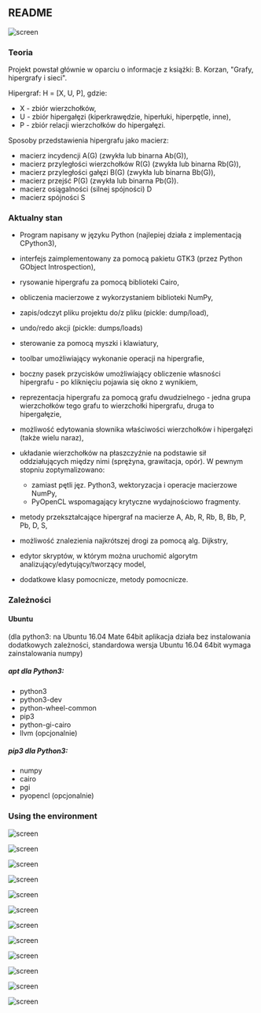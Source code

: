 ## README 

![screen](https://raw.githubusercontent.com/michal2229/environment-to-analyze-systems-modeled-as-hypergraphs-or-hypernetworks/master/results/screen13.png)

### Teoria 

Projekt powstał głównie w oparciu o informacje z książki: B. Korzan, "Grafy, hipergrafy i sieci".

Hipergraf: H = [X, U, P],
gdzie:

* X - zbiór wierzchołków,
* U - zbiór hipergałęzi (kiperkrawędzie, hiperłuki, hiperpętle, inne),
* P - zbiór relacji wierzchołków do hipergałęzi.

Sposoby przedstawienia hipergrafu jako macierz:

* macierz incydencji A(G) (zwykła lub binarna Ab(G)),
* macierz przyległości wierzchołków R(G) (zwykła lub binarna Rb(G)),
* macierz przyległości gałęzi B(G) (zwykła lub binarna Bb(G)),
* macierz przejść P(G) (zwykła lub binarna Pb(G)).
* macierz osiągalności (silnej spójności) D
* macierz spójności S

### Aktualny stan 

* Program napisany w języku Python (najlepiej działa z implementacją CPython3),
* interfejs zaimplementowany za pomocą pakietu GTK3 (przez Python GObject Introspection),
* rysowanie hipergrafu za pomocą biblioteki Cairo,
* obliczenia macierzowe z wykorzystaniem biblioteki NumPy,
* zapis/odczyt pliku projektu do/z pliku (pickle: dump/load),
* undo/redo akcji (pickle: dumps/loads)
* sterowanie za pomocą myszki i klawiatury,
* toolbar umożliwiający wykonanie operacji na hipergrafie,
* boczny pasek przycisków umożliwiający obliczenie własności hipergrafu - po kliknięciu pojawia się okno z wynikiem,
* reprezentacja hipergrafu za pomocą grafu dwudzielnego - jedna grupa wierzchołków tego grafu to wierzchołki hipergrafu, druga to hipergałęzie,
* możliwość edytowania słownika właściwości wierzchołków i hipergałęzi (także wielu naraz),
* układanie wierzchołków na płaszczyźnie na podstawie sił oddziałujących między nimi (sprężyna, grawitacja, opór). 
W pewnym stopniu zoptymalizowano:

    - zamiast pętli jęz. Python3, wektoryzacja i operacje macierzowe NumPy,
    - PyOpenCL wspomagający krytyczne wydajnościowo fragmenty.

* metody przekształcające hipergraf na macierze A, Ab, R, Rb, B, Bb, P, Pb, D, S,
* możliwość znalezienia najkrótszej drogi za pomocą alg. Dijkstry,
* edytor skryptów, w którym można uruchomić algorytm analizujący/edytujący/tworzący model,
* dodatkowe klasy pomocnicze, metody pomocnicze.

### Zależności 

#### Ubuntu 

(dla python3: na Ubuntu 16.04 Mate 64bit aplikacja działa bez instalowania dodatkowych zależności, standardowa wersja Ubuntu 16.04 64bit wymaga zainstalowania numpy)

##### apt dla Python3: 

* python3
* python3-dev
* python-wheel-common
* pip3
* python-gi-cairo
* llvm (opcjonalnie)

##### pip3 dla Python3: 

* numpy
* cairo
* pgi
* pyopencl (opcjonalnie)

### Using the environment

![screen](https://raw.githubusercontent.com/michal2229/environment-to-analyze-systems-modeled-as-hypergraphs-or-hypernetworks/master/results/screen01.png)

![screen](https://raw.githubusercontent.com/michal2229/environment-to-analyze-systems-modeled-as-hypergraphs-or-hypernetworks/master/results/screen02.png)

![screen](https://raw.githubusercontent.com/michal2229/environment-to-analyze-systems-modeled-as-hypergraphs-or-hypernetworks/master/results/screen03.png)

![screen](https://raw.githubusercontent.com/michal2229/environment-to-analyze-systems-modeled-as-hypergraphs-or-hypernetworks/master/results/screen04.png)

![screen](https://raw.githubusercontent.com/michal2229/environment-to-analyze-systems-modeled-as-hypergraphs-or-hypernetworks/master/results/screen05.png)

![screen](https://raw.githubusercontent.com/michal2229/environment-to-analyze-systems-modeled-as-hypergraphs-or-hypernetworks/master/results/screen06.png)

![screen](https://raw.githubusercontent.com/michal2229/environment-to-analyze-systems-modeled-as-hypergraphs-or-hypernetworks/master/results/screen07.png)

![screen](https://raw.githubusercontent.com/michal2229/environment-to-analyze-systems-modeled-as-hypergraphs-or-hypernetworks/master/results/screen08.png)

![screen](https://raw.githubusercontent.com/michal2229/environment-to-analyze-systems-modeled-as-hypergraphs-or-hypernetworks/master/results/screen09.png)

![screen](https://raw.githubusercontent.com/michal2229/environment-to-analyze-systems-modeled-as-hypergraphs-or-hypernetworks/master/results/screen10.png)

![screen](https://raw.githubusercontent.com/michal2229/environment-to-analyze-systems-modeled-as-hypergraphs-or-hypernetworks/master/results/screen11.png)

![screen](https://raw.githubusercontent.com/michal2229/environment-to-analyze-systems-modeled-as-hypergraphs-or-hypernetworks/master/results/screen12.png)
